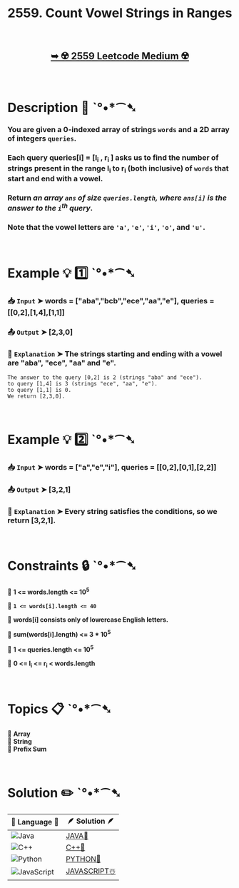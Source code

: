 # 2559. Count Vowel Strings in Ranges

</br>

<h2 align="center"> 

<a href="https://leetcode.com/problems/count-vowel-strings-in-ranges/description/?envType=daily-question&envId=2025-01-02"><strong>➥ ☢️ 2559 Leetcode Medium ☢️ </strong></a>
</h2>

</br>

# Description 📜 ˋ°•*⁀➷

### You are given a 0-indexed array of strings `words` and a 2D array of integers `queries`.

### Each query queries[i] = [l<sub>i</sub> , r<sub>i</sub> ] asks us to find the number of strings present in the range l<sub>i</sub> to r<sub>i</sub> (both inclusive) of `words` that start and end with a vowel.

### Return *an array `ans` of size `queries.length`, where `ans[i]` is the answer to the `i`<sup>th</sup> query*.

### Note that the vowel letters are `'a'`, `'e'`, `'i'`, `'o'`, and `'u'`.

</br>

# Example 💡 1️⃣ ˋ°•*⁀➷

  ### 📥 `Input`  ➤ words = ["aba","bcb","ece","aa","e"], queries = [[0,2],[1,4],[1,1]]

  ### 📤 `Output`  ➤ [2,3,0]

  ### 🔦 `Explanation`  ➤ The strings starting and ending with a vowel are "aba", "ece", "aa" and "e".

    The answer to the query [0,2] is 2 (strings "aba" and "ece").
    to query [1,4] is 3 (strings "ece", "aa", "e").
    to query [1,1] is 0.
    We return [2,3,0].

</br>

# Example 💡 2️⃣ ˋ°•*⁀➷

  ### 📥 `Input` ➤ words = ["a","e","i"], queries = [[0,2],[0,1],[2,2]]

  ### 📤 `Output`  ➤ [3,2,1]

  ### 🔦 `Explanation` ➤ Every string satisfies the conditions, so we return [3,2,1].

</br>

# Constraints 🔒 ˋ°•*⁀➷

🔹 **1 <= words.length <= 10<sup>5</sup>** </br>

🔹 **`1 <= words[i].length <= 40`** </br>

🔹 **words[i] consists only of lowercase English letters.** </br>

🔹 **sum(words[i].length) <= 3 * 10<sup>5</sup>** </br>

🔹 **1 <= queries.length <= 10<sup>5</sup>** </br>

🔹 **0 <= l<sub>i</sub> <= r<sub>i</sub> < words.length** </br>

</br>

# Topics 📋 ˋ°•*⁀➷

🔸 **Array**  </br>
🔸 **String**  </br>
🔸 **Prefix Sum**  </br>

</br>

# Solution ✏️ ˋ°•*⁀➷

| 📒 Language 📒  | 🪶 Solution 🪶 |
| ------------- | ------------- |
|  ![Java](https://img.shields.io/badge/java-%23ED8B00.svg?style=for-the-badge&logo=openjdk&logoColor=white)  | [JAVA🍁](https://github.com/Prakhar-002/LEETCODE/blob/main/%F0%9F%8D%84%20Daily%20Challenge%202025%20%F0%9F%8D%B3/%F0%9F%94%AC%20Examine%20Thoroughly%20%F0%9F%A7%AC/01%20Jan%20%F0%9F%AA%BC/02%20-%2001%20-%202025%20---%20%202559.%20Count%20Vowel%20Strings%20in%20Ranges%E2%98%83%EF%B8%8F%20%F0%9F%8D%81%20%F0%9F%8D%B0%20%F0%9F%8E%B2/%F0%9F%8D%81JAVA%20-%202559.%20Count%20Vowel%20Strings%20in%20Ranges.java) |
|  ![C++](https://img.shields.io/badge/c++-%2300599C.svg?style=for-the-badge&logo=c%2B%2B&logoColor=white)  | [C++🎲](https://github.com/Prakhar-002/LEETCODE/blob/main/%F0%9F%8D%84%20Daily%20Challenge%202025%20%F0%9F%8D%B3/%F0%9F%94%AC%20Examine%20Thoroughly%20%F0%9F%A7%AC/01%20Jan%20%F0%9F%AA%BC/02%20-%2001%20-%202025%20---%20%202559.%20Count%20Vowel%20Strings%20in%20Ranges%E2%98%83%EF%B8%8F%20%F0%9F%8D%81%20%F0%9F%8D%B0%20%F0%9F%8E%B2/%F0%9F%8E%B2CPP%20-%202559.%20Count%20Vowel%20Strings%20in%20Ranges.cpp)  |
|  ![Python](https://img.shields.io/badge/python-3670A0?style=for-the-badge&logo=python&logoColor=ffdd54)    | [PYTHON🍰](https://github.com/Prakhar-002/LEETCODE/blob/main/%F0%9F%8D%84%20Daily%20Challenge%202025%20%F0%9F%8D%B3/%F0%9F%94%AC%20Examine%20Thoroughly%20%F0%9F%A7%AC/01%20Jan%20%F0%9F%AA%BC/02%20-%2001%20-%202025%20---%20%202559.%20Count%20Vowel%20Strings%20in%20Ranges%E2%98%83%EF%B8%8F%20%F0%9F%8D%81%20%F0%9F%8D%B0%20%F0%9F%8E%B2/%F0%9F%8D%B0PYTHON%20-%202559.%20Count%20Vowel%20Strings%20in%20Ranges.py) |
| ![JavaScript](https://img.shields.io/badge/javascript-%23323330.svg?style=for-the-badge&logo=javascript&logoColor=%23F7DF1E)   | [JAVASCRIPT☃️](https://github.com/Prakhar-002/LEETCODE/blob/main/%F0%9F%8D%84%20Daily%20Challenge%202025%20%F0%9F%8D%B3/%F0%9F%94%AC%20Examine%20Thoroughly%20%F0%9F%A7%AC/01%20Jan%20%F0%9F%AA%BC/02%20-%2001%20-%202025%20---%20%202559.%20Count%20Vowel%20Strings%20in%20Ranges%E2%98%83%EF%B8%8F%20%F0%9F%8D%81%20%F0%9F%8D%B0%20%F0%9F%8E%B2/%E2%98%83%EF%B8%8FJAVASCRIPT%20-%202559.%20Count%20Vowel%20Strings%20in%20Ranges.js) |
